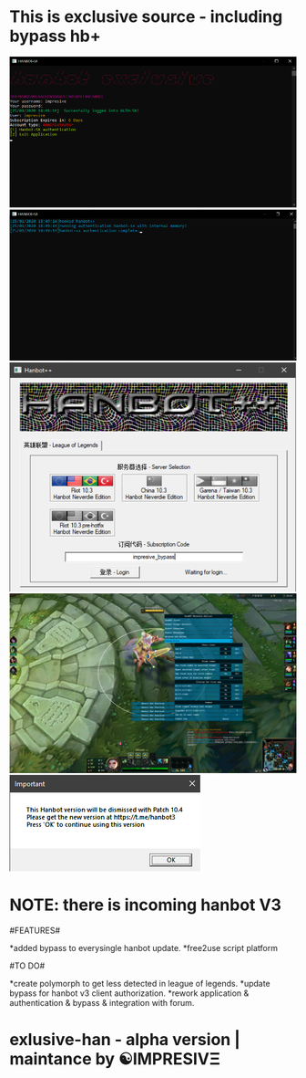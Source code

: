 This is exclusive source - including bypass hb+
===============================================
![proof](images/feature.png)
![proof](images/feature2.png)
![proof](images/feature3.png)
![proof](images/feature5.png)
![proof](images/feature4.png)

NOTE: there is incoming hanbot V3
=================================

#FEATURES#

*added bypass to everysingle hanbot update.
*free2use script platform 

#TO DO#

*create polymorph to get less detected in league of legends.
*update bypass for hanbot v3 client authorization.
*rework application & authentication & bypass & integration with forum.

# exlusive-han - alpha version | maintance by ☯IMPRESIVΞ
